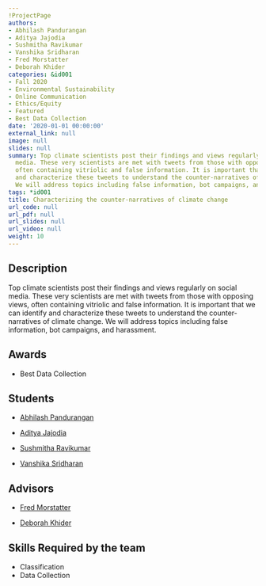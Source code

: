 ```yaml
---
!ProjectPage
authors:
- Abhilash Pandurangan
- Aditya Jajodia
- Sushmitha Ravikumar
- Vanshika Sridharan
- Fred Morstatter
- Deborah Khider
categories: &id001
- Fall 2020
- Environmental Sustainability
- Online Communication
- Ethics/Equity
- Featured
- Best Data Collection
date: '2020-01-01 00:00:00'
external_link: null
image: null
slides: null
summary: Top climate scientists post their findings and views regularly on social
  media. These very scientists are met with tweets from those with opposing views,
  often containing vitriolic and false information. It is important that we can identify
  and characterize these tweets to understand the counter-narratives of climate change.
  We will address topics including false information, bot campaigns, and harassment.
tags: *id001
title: Characterizing the counter-narratives of climate change
url_code: null
url_pdf: null
url_slides: null
url_video: null
weight: 10
---
```

## Description

Top climate scientists post their findings and views regularly on social media. These very scientists are met with tweets from those with opposing views, often containing vitriolic and false information. It is important that we can identify and characterize these tweets to understand the counter-narratives of climate change. We will address topics including false information, bot campaigns, and harassment.



## Awards
* Best Data Collection





## Students

* [Abhilash Pandurangan](../../../author/abhilash-pandurangan)

* [Aditya Jajodia](../../../author/aditya-jajodia)

* [Sushmitha Ravikumar](../../../author/sushmitha-ravikumar)

* [Vanshika Sridharan](../../../author/vanshika-sridharan)

## Advisors

* [Fred Morstatter](../../../author/fred-morstatter)

* [Deborah Khider](../../../author/deborah-khider)

## Skills Required by the team


* Classification
* Data Collection